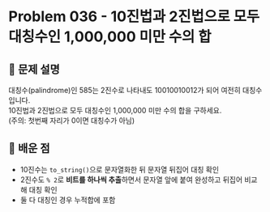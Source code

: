 # Problem 036 - 10진법과 2진법으로 모두 대칭수인 1,000,000 미만 수의 합 
 
## 📝 문제 설명  
대칭수(palindrome)인 585는 2진수로 나타내도 10010010012가 되어 여전히 대칭수입니다.  
10진법과 2진법으로 모두 대칭수인 1,000,000 미만 수의 합을 구하세요.  
(주의: 첫번째 자리가 0이면 대칭수가 아님)  

## 🧠 배운 점  

- 10진수는 `to_string()`으로 문자열화한 뒤 문자열 뒤집어 대칭 확인  
- 2진수도 `% 2`로 **비트를 하나씩 추출**하면서 문자열 앞에 붙여 완성하고 뒤집어 비교해 대칭 확인
- 둘 다 대칭인 경우 누적합에 포함  
